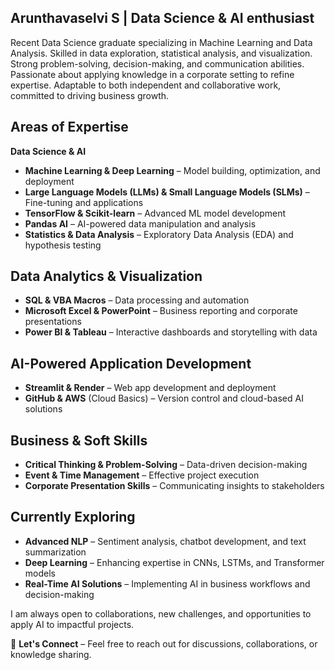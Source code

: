 ## Arunthavaselvi S | Data Science & AI enthusiast
  Recent Data Science graduate specializing in Machine Learning and Data Analysis. Skilled in data exploration, statistical analysis, and visualization. Strong problem-solving, decision-making, and communication abilities. Passionate about applying knowledge in a corporate setting to refine expertise. Adaptable to both independent and collaborative work, committed to driving business growth. 

## Areas of Expertise

**Data Science & AI**
- **Machine Learning & Deep Learning** – Model building, optimization, and deployment
- **Large Language Models (LLMs) & Small Language Models (SLMs)** – Fine-tuning and applications
- **TensorFlow & Scikit-learn** – Advanced ML model development
- **Pandas AI** – AI-powered data manipulation and analysis
- **Statistics & Data Analysis** – Exploratory Data Analysis (EDA) and hypothesis testing

## Data Analytics & Visualization
- **SQL & VBA Macros** – Data processing and automation
- **Microsoft Excel & PowerPoint** – Business reporting and corporate presentations
- **Power BI & Tableau** – Interactive dashboards and storytelling with data

## AI-Powered Application Development
- **Streamlit & Render** – Web app development and deployment
- **GitHub & AWS** (Cloud Basics) – Version control and cloud-based AI solutions

## Business & Soft Skills
- **Critical Thinking & Problem-Solving** – Data-driven decision-making
- **Event & Time Management** – Effective project execution
- **Corporate Presentation Skills** – Communicating insights to stakeholders

## Currently Exploring  
- **Advanced NLP** – Sentiment analysis, chatbot development, and text summarization  
- **Deep Learning** – Enhancing expertise in CNNs, LSTMs, and Transformer models  
- **Real-Time AI Solutions** – Implementing AI in business workflows and decision-making  

I am always open to collaborations, new challenges, and opportunities to apply AI to impactful projects.  

📩 **Let's Connect** – Feel free to reach out for discussions, collaborations, or knowledge sharing.  
